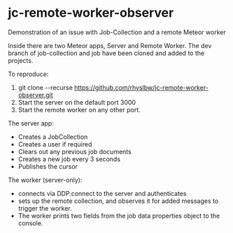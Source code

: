 # jc-remote-worker-observer
Demonstration of an issue with Job-Collection and a remote Meteor worker

Inside there are two Meteor apps, Server and Remote Worker. The dev branch of job-collection and job have been cloned and added to the projects.

To reproduce:

1. git clone --recurse https://github.com/rhyslbw/jc-remote-worker-observer.git
2. Start the server on the default port 3000
3. Start the remote worker on any other port.

The server app:
- Creates a JobCollection
- Creates a user if required
- Clears out any previous job documents
- Creates a new job every 3 seconds
- Publishes the cursor

The worker (server-only):
- connects via DDP.connect to the server and authenticates
- sets up the remote collection, and observes it for added messages to trigger the worker.
- The worker prints two fields from the job data properties object to the console.


